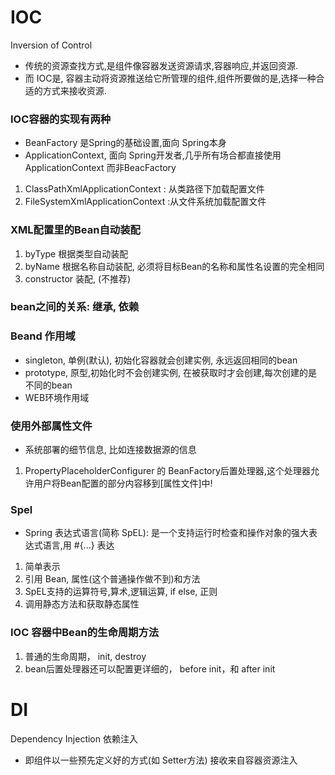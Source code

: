 # IOC
Inversion of Control 
* 传统的资源查找方式,是组件像容器发送资源请求,容器响应,并返回资源.
* 而 IOC是, 容器主动将资源推送给它所管理的组件,组件所要做的是,选择一种合适的方式来接收资源.

### IOC容器的实现有两种
*   BeanFactory  是Spring的基础设置,面向 Spring本身
*   ApplicationContext, 面向 Spring开发者,几乎所有场合都直接使用 ApplicationContext 而非BeacFactory
1.  ClassPathXmlApplicationContext : 从类路径下加载配置文件
2. FileSystemXmlApplicationContext :从文件系统加载配置文件

### XML配置里的Bean自动装配
1. byType 根据类型自动装配
2. byName 根据名称自动装配, 必须将目标Bean的名称和属性名设置的完全相同
3. constructor 装配, (不推荐)

### bean之间的关系: 继承, 依赖

### Beand 作用域 
* singleton, 单例(默认), 初始化容器就会创建实例, 永远返回相同的bean 
* prototype, 原型,初始化时不会创建实例, 在被获取时才会创建,每次创建的是不同的bean
* WEB环境作用域

### 使用外部属性文件
* 系统部署的细节信息, 比如连接数据源的信息
1.  PropertyPlaceholderConfigurer 的 BeanFactory后置处理器,这个处理器允许用户将Bean配置的部分内容移到[属性文件]中!

### Spel
* Spring 表达式语言(简称 SpEL): 是一个支持运行时检查和操作对象的强大表达式语言,用 #{...} 表达
1. 简单表示 <property name="count" value="#{5}"> <property name="name" value="#{'lxh'}">
2. 引用 Bean, 属性(这个普通操作做不到)和方法
3. SpEL支持的运算符号,算术,逻辑运算, if else, 正则
4. 调用静态方法和获取静态属性

### IOC 容器中Bean的生命周期方法
1. 普通的生命周期， init, destroy
2. bean后置处理器还可以配置更详细的， before init，和 after init

# DI
Dependency Injection 依赖注入
*   即组件以一些预先定义好的方式(如 Setter方法) 接收来自容器资源注入



